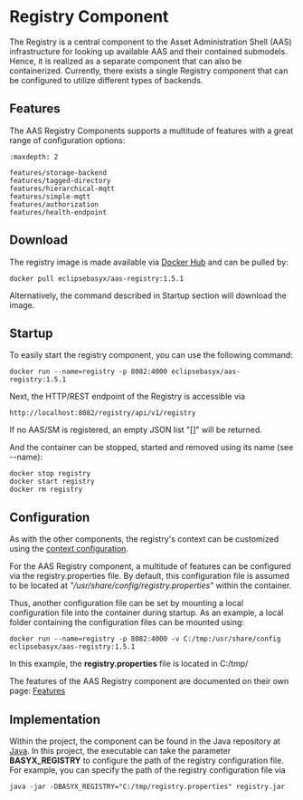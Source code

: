 # Registry Component

The Registry is a central component to the Asset Administration Shell (AAS) infrastructure for looking up available AAS and their contained submodels. Hence, it is realized as a separate component that can also be containerized. Currently, there exists a single Registry component that can be configured to utilize different types of backends.

## Features
The AAS Registry Components supports a multitude of features with a great range of configuration options:

```{toctree}
:maxdepth: 2

features/storage-backend
features/tagged-directory
features/hierarchical-mqtt
features/simple-mqtt
features/authorization
features/health-endpoint

```

## Download
The registry image is made available via [Docker Hub](https://login.docker.com/u/login/identifier?state=hKFo2SBScEFyNlVtcEc5T3RaWlZPbUpmMG9CRWlaWEtpbHduRqFur3VuaXZlcnNhbC1sb2dpbqN0aWTZIF9pNFppTVFMbTVSYUYwMk9jWmhUVXY0Z3JiSHFUTVRMo2NpZNkgbHZlOUdHbDhKdFNVcm5lUTFFVnVDMGxiakhkaTluYjk) and can be pulled by:
```
docker pull eclipsebasyx/aas-registry:1.5.1
```
Alternatively, the command described in Startup section will download the image.

## Startup
To easily start the registry component, you can use the following command:
```
docker run --name=registry -p 8082:4000 eclipsebasyx/aas-registry:1.5.1
```
Next, the HTTP/REST endpoint of the Registry is accessible via
```
http://localhost:8082/registry/api/v1/registry
```
If no AAS/SM is registered, an empty JSON list "[]" will be returned.

And the container can be stopped, started and removed using its name (see --name):
```
docker stop registry
docker start registry
docker rm registry
```
## Configuration
As with the other components, the registry's context can be customized using the [context configuration](../context-config.md ).

For the AAS Registry component, a multitude of features can be configured via the registry.properties file. By default, this configuration file is assumed to be located at *"/usr/share/config/registry.properties"* within the container.

Thus, another configuration file can be set by mounting a local configuration file into the container during startup. As an example, a local folder containing the configuration files can be mounted using:
```
docker run --name=registry -p 8082:4000 -v C:/tmp:/usr/share/config eclipsebasyx/aas-registry:1.5.1
```
In this example, the **registry.properties** file is located in C:/tmp/

The features of the AAS Registry component are documented on their own page: [Features](./features/index.md)

## Implementation
Within the project, the component can be found in the Java repository at [Java](https://git.eclipse.org/r/plugins/gitiles/basyx/basyx/+/master/components/basys.components/basyx.components.docker/basyx.components.registry/src/main/java/org/eclipse/basyx/components/registry/executable/). In this project, the executable can take the parameter **BASYX_REGISTRY** to configure the path of the registry configuration file. For example, you can specify the path of the registry configuration file via
```
java -jar -DBASYX_REGISTRY="C:/tmp/registry.properties" registry.jar
```
